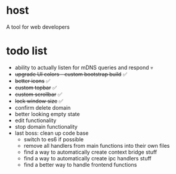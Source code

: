 # host

A tool for web developers

# todo list

-   ability to actually listen for mDNS queries and respond 💀
-   ~~upgrade UI colors - custom bootstrap build~~ ✅
-   ~~better icons~~ ✅
-   ~~custom topbar~~ ✅
-   ~~custom scrollbar~~ ✅
-   ~~lock window size~~ ✅
-   confirm delete domain
-   better looking empty state
-   edit functionality
-   stop domain functionality
-   last boss: clean up code base
    -   switch to es6 if possible
    -   remove all handlers from main functions into their own files
    -   find a way to automatically create context bridge stuff
    -   find a way to automatically create ipc handlers stuff
    -   find a better way to handle frontend functions

